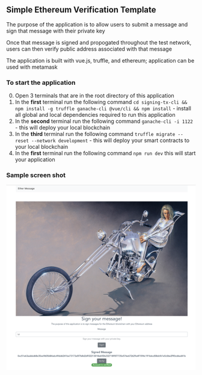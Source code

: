 ## Simple Ethereum Verification Template

The purpose of the application is to allow users to submit a message and sign that message with their private key

Once that message is signed and propogated throughout the test network, users can then verify public address associated with that message

The application is built with vue.js, truffle, and ethereum; application can be used with metamask

### To start the application

0. Open 3 terminals that are in the root directory of this application
1. In the **first** terminal run the following command `cd signing-tx-cli && npm install -g truffle ganache-cli @vue/cli && npm install` - install all global and local dependencies required to run this application
2. In the **second** terminal run the following command `ganache-cli -i 1122` - this will deploy your local blockchain
3. In the **third** terminal run the following command `truffle migrate --reset --network development` - this will deploy your smart contracts to your local blockchain
4. In the **first** terminal run the following command `npm run dev` this will start your application 

### Sample screen shot
![alt text](https://raw.githubusercontent.com/mehranhydary/signing-ethereum-messages/master/signing-tx-cli/static/sample-screen.png)
